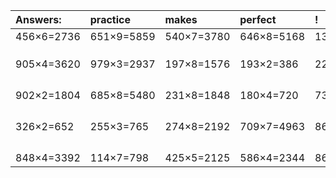 | Answers: | practice | makes | perfect | ! |
| :--- | :--- | :--- | :--- | :--- |
| 456×6=2736 | 651×9=5859 | 540×7=3780 | 646×8=5168 | 132×4=528 | 
|   |   |   |   |   | 
|   |   |   |   |   | 
|   |   |   |   |   | 
| 905×4=3620 | 979×3=2937 | 197×8=1576 | 193×2=386 | 225×8=1800 | 
|   |   |   |   |   | 
|   |   |   |   |   | 
|   |   |   |   |   | 
|   |   |   |   |   | 
| 902×2=1804 | 685×8=5480 | 231×8=1848 | 180×4=720 | 739×2=1478 | 
|   |   |   |   |   | 
|   |   |   |   |   | 
|   |   |   |   |   | 
|   |   |   |   |   | 
| 326×2=652 | 255×3=765 | 274×8=2192 | 709×7=4963 | 867×6=5202 | 
|   |   |   |   |   | 
|   |   |   |   |   | 
|   |   |   |   |   | 
|   |   |   |   |   | 
| 848×4=3392 | 114×7=798 | 425×5=2125 | 586×4=2344 | 864×2=1728 | 

